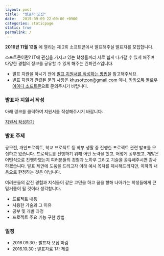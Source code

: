 ```yaml
---
layout: post
title:  "발표자 모집"
date:   2015-09-09 22:00:00 +0900
categories: staticpage
static: true
permalink: /
---
```


**2016년 11월 12일** 에 열리는 제 2회 소프트콘에서 발표해주실 발표자를 모집합니다.

소프트콘이란? 
IT에 관심을 가지고 있는 학생들끼리 서로 쉽게 다가갈 수 있게 해주며
다양한 경험의 정보를 공유할 수 있게 해주는 컨퍼런스입니다. 

* 발표 지원을 하시기 전에 <a href="/guide">발표 지원서를 작성하는 방법</a>을 참고해주세요.
* 발표 지원과 관련된 문의 사항은 khusoftcon@gmail.com 이나, <a href="http://plus.kakao.com/home/@소프트콘">카카오톡 옐로우 아이디 소프트콘</a>으로 문의주시기 바랍니다.

### 발표자 지원서 작성
아래 링크를 클릭하여 지원서를 작성해주시기 바랍니다.

<a href="https://goo.gl/forms/NZIcBuYEn43ka7by2"> 지원서 작성하기 </a>

### 발표 주제
공모전, 개인프로젝트, 학교 프로젝트 등 학부 생활 중 진행한 프로젝트 관련 발표를 모집하고 있습니다.
프로젝트를 진행하기 위해 어떤 노력을 했고, 어떻게 공부했고, 개발은 어떤식으로 진행하였는지 여러분들의 경험과 노하우 그리고 기술을 공유해주시면 감사하겠습니다.
발표 제안에 도움을 드리고자 아래 예시 목차를 제시해드리지만, 이하의 내용으로 한정하는 것은 아닙니다.

여려분들의 값진 경험과 지식들이 같은 고민을 하고 꿈을 향해 나아가는 학생들에게 큰 밑거름이 될 것이라 생각합니다.

* 프로젝트 내용
* 사용한 기술과 그 이유
* 공부 및 개발 과정
* 프로젝트 주요 기능 구현 방법

### 일정
* 2016.09.30 : 발표자 모집 마감
* 2016.10.30 : 발표자료 1차 제출
